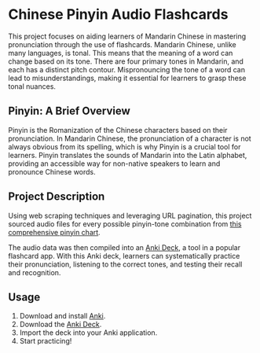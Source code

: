 # Chinese Pinyin Audio Flashcards

This project focuses on aiding learners of Mandarin Chinese in mastering pronunciation through the use of flashcards. Mandarin Chinese, unlike many languages, is tonal. This means that the meaning of a word can change based on its tone. There are four primary tones in Mandarin, and each has a distinct pitch contour. Mispronouncing the tone of a word can lead to misunderstandings, making it essential for learners to grasp these tonal nuances.

## Pinyin: A Brief Overview

Pinyin is the Romanization of the Chinese characters based on their pronunciation. In Mandarin Chinese, the pronunciation of a character is not always obvious from its spelling, which is why Pinyin is a crucial tool for learners. Pinyin translates the sounds of Mandarin into the Latin alphabet, providing an accessible way for non-native speakers to learn and pronounce Chinese words.

## Project Description

Using web scraping techniques and leveraging URL pagination, this project sourced audio files for every possible pinyin-tone combination from [this comprehensive pinyin chart](https://yoyochinese.com/chinese-learning-tools/Mandarin-Chinese-pronunciation-lesson/pinyin-chart-table).

The audio data was then compiled into an [Anki Deck](https://drive.google.com/file/d/1WfIIQ2svmNW01y-M7-LOkP9Y0CbartUb/view?usp=sharing), a tool in a popular flashcard app. With this Anki deck, learners can systematically practice their pronunciation, listening to the correct tones, and testing their recall and recognition.

## Usage

1. Download and install [Anki](https://apps.ankiweb.net/).
2. Download the [Anki Deck](https://drive.google.com/file/d/1WfIIQ2svmNW01y-M7-LOkP9Y0CbartUb/view?usp=sharing).
3. Import the deck into your Anki application.
4. Start practicing!
